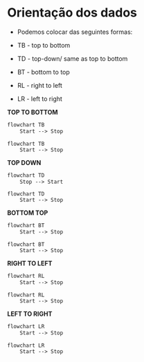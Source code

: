 # Orientação dos dados

* Podemos colocar das seguintes formas:

* TB - top to bottom
* TD - top-down/ same as top to bottom
* BT - bottom to top
* RL - right to left
* LR - left to right

**TOP TO BOTTOM**

```md
flowchart TB
    Start --> Stop
```

```mermaid
flowchart TB
    Start --> Stop
```

**TOP DOWN**

```md
flowchart TD
    Stop --> Start
```

```mermaid
flowchart TD
    Start --> Stop
```

**BOTTOM TOP**

```md
flowchart BT
    Start --> Stop
```

```mermaid
flowchart BT
    Start --> Stop
```

**RIGHT TO LEFT**

```md
flowchart RL
    Start --> Stop
```

```mermaid
flowchart RL
    Start --> Stop
```

**LEFT TO RIGHT**

```md
flowchart LR
    Start --> Stop
```

```mermaid
flowchart LR
    Start --> Stop
```